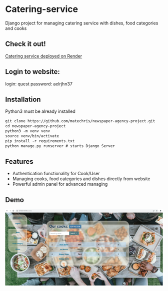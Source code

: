 # Catering-service

Django project for managing catering service with dishes, food categories and cooks

## Check it out!

[Catering service deployed on Render](PASTE_LINK_HERE)

## Login to website:
login: quest password: aelrjhn37

## Installation

Python3 must be already installed

```shell
git clone https://github.com/matechris/newspaper-agency-project.git
cd newspaper-agency-project
python3 -m venv venv
source venv/bin/activate
pip install -r requirements.txt
python manage.py runserver # starts Django Server
```

## Features

* Authentication functionality for Cook/User
* Managing cooks, food categories and dishes directly from website
* Powerful admin panel for advanced managing

## Demo

![Website Interface](demo.PNG)
